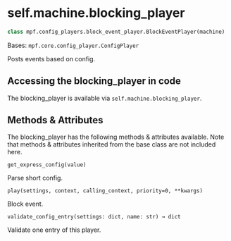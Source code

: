 
# self.machine.blocking_player

``` python
class mpf.config_players.block_event_player.BlockEventPlayer(machine)
```

Bases: `mpf.core.config_player.ConfigPlayer`

Posts events based on config.

## Accessing the blocking_player in code

The blocking_player is available via `self.machine.blocking_player`.

## Methods & Attributes

The blocking_player has the following methods & attributes available. Note that methods & attributes inherited from the base class are not included here.

`get_express_config(value)`

Parse short config.

`play(settings, context, calling_context, priority=0, **kwargs)`

Block event.

`validate_config_entry(settings: dict, name: str) → dict`

Validate one entry of this player.
